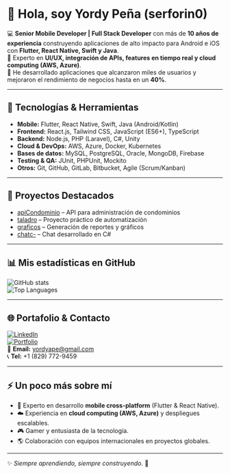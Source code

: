 # 👋 Hola, soy Yordy Peña (serforin0)

💻 **Senior Mobile Developer | Full Stack Developer** con más de **10 años de experiencia** construyendo aplicaciones de alto impacto para Android e iOS con **Flutter, React Native, Swift y Java**.  
🚀 Experto en **UI/UX, integración de APIs, features en tiempo real y cloud computing (AWS, Azure)**.  
📱 He desarrollado aplicaciones que alcanzaron miles de usuarios y mejoraron el rendimiento de negocios hasta en un **40%**.  

---

## 🧰 Tecnologías & Herramientas

- **Mobile:** Flutter, React Native, Swift, Java (Android/Kotlin)  
- **Frontend:** React.js, Tailwind CSS, JavaScript (ES6+), TypeScript  
- **Backend:** Node.js, PHP (Laravel), C#, Unity  
- **Cloud & DevOps:** AWS, Azure, Docker, Kubernetes  
- **Bases de datos:** MySQL, PostgreSQL, Oracle, MongoDB, Firebase  
- **Testing & QA:** JUnit, PHPUnit, Mockito  
- **Otros:** Git, GitHub, GitLab, Bitbucket, Agile (Scrum/Kanban)  

---

## 🔭 Proyectos Destacados

- [apiCondominio](https://github.com/serforin0/apiCondominio) – API para administración de condominios  
- [taladro](https://github.com/serforin0/taladro) – Proyecto práctico de automatización  
- [graficos](https://github.com/serforin0/graficos) – Generación de reportes y gráficos  
- [chatc-](https://github.com/serforin0/chatc-) – Chat desarrollado en C#  

---

## 📊 Mis estadísticas en GitHub

![GitHub stats](https://github-readme-stats.vercel.app/api?username=serforin0&show_icons=true&theme=radical)  
![Top Languages](https://github-readme-stats.vercel.app/api/top-langs?username=serforin0&layout=compact&theme=radical)

---

## 🌐 Portafolio & Contacto

[![LinkedIn](https://img.shields.io/badge/-LinkedIn-blue?style=flat&logo=linkedin&logoColor=white)](https://www.linkedin.com/in/yordyape/)  
[![Portfolio](https://img.shields.io/badge/-Portfolio-green?style=flat&logo=firefox&logoColor=white)](https://www.flipsnack.com/68d7f788b7a/yordy.html)  
📧 **Email:** yordyape@gmail.com  
📞 **Tel:** +1 (829) 772-9459  

---

## ⚡ Un poco más sobre mí

- 📱 Experto en desarrollo **mobile cross-platform** (Flutter & React Native).  
- ☁️ Experiencia en **cloud computing (AWS, Azure)** y despliegues escalables.  
- 🎮 Gamer y entusiasta de la tecnología.  
- 🌎 Colaboración con equipos internacionales en proyectos globales.  

---
✨ *Siempre aprendiendo, siempre construyendo.* 🚀
